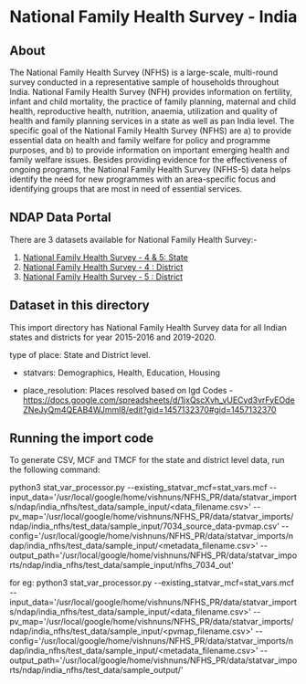 # National Family Health Survey - India

## About
The National Family Health Survey (NFHS) is a large-scale, multi-round survey conducted in a representative sample of households throughout India. National Family Health Survey (NFH) provides information on fertility, infant and child mortality, the practice of family planning, maternal and child health, reproductive health, nutrition, anaemia, utilization and quality of health and family planning services in a state as well as pan India level. The specific goal of the National Family Health Survey (NFHS) are a) to provide essential data on health and family welfare for policy and programme purposes, and b) to provide information on important emerging health and family welfare issues. Besides providing evidence for the effectiveness of ongoing programs, the National Family Health Survey (NFHS-5) data helps identify the need for new programmes with an area-specific focus and identifying groups that are most in need of essential services.

## NDAP Data Portal
There are 3 datasets available for National Family Health Survey:-
1) [National Family Health Survey - 4 & 5: State](https://ndap.niti.gov.in/dataset/6821)
2) [National Family Health Survey - 4 : District](https://ndap.niti.gov.in/dataset/7034)
3) [National Family Health Survey - 5 : District](https://ndap.niti.gov.in/dataset/6822)

## Dataset in this directory
This import directory has National Family Health Survey data for all Indian states and districts for year 2015-2016 and 2019-2020.

type of place: State and District level.

- statvars: Demographics, Health, Education, Housing

- place_resolution: Places resolved based on lgd Codes - https://docs.google.com/spreadsheets/d/1jxQscXvh_vUECyd3vrFyEOdeZNeJyQm4QEAB4WJmml8/edit?gid=1457132370#gid=1457132370 

## Running the import code
To generate CSV, MCF and TMCF for the state and district level data, run the following command:

python3 stat_var_processor.py --existing_statvar_mcf=stat_vars.mcf --input_data='/usr/local/google/home/vishnuns/NFHS_PR/data/statvar_imports/ndap/india_nfhs/test_data/sample_input/<data_filename.csv>'  --pv_map='/usr/local/google/home/vishnuns/NFHS_PR/data/statvar_imports/ndap/india_nfhs/test_data/sample_input/7034_source_data-pvmap.csv' --config='/usr/local/google/home/vishnuns/NFHS_PR/data/statvar_imports/ndap/india_nfhs/test_data/sample_input/<metadata_filename.csv>' --output_path='/usr/local/google/home/vishnuns/NFHS_PR/data/statvar_imports/ndap/india_nfhs/test_data/sample_input/nfhs_7034_out'

for eg:
python3 stat_var_processor.py --existing_statvar_mcf=stat_vars.mcf --input_data='/usr/local/google/home/vishnuns/NFHS_PR/data/statvar_imports/ndap/india_nfhs/test_data/sample_input/<data_filename.csv>'  --pv_map='/usr/local/google/home/vishnuns/NFHS_PR/data/statvar_imports/ndap/india_nfhs/test_data/sample_input/<pvmap_filename.csv>' --config='/usr/local/google/home/vishnuns/NFHS_PR/data/statvar_imports/ndap/india_nfhs/test_data/sample_input/<metadata_filename.csv>' --output_path='/usr/local/google/home/vishnuns/NFHS_PR/data/statvar_imports/ndap/india_nfhs/test_data/sample_output/<filename>'

